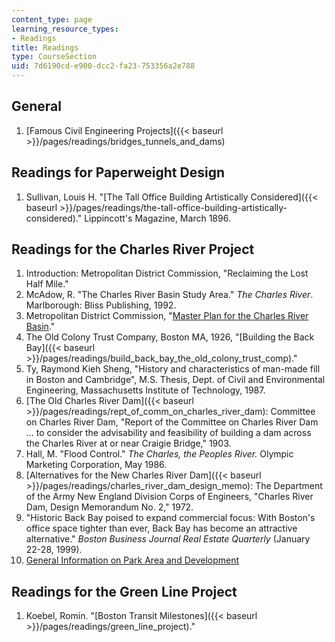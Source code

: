 ```yaml
---
content_type: page
learning_resource_types:
- Readings
title: Readings
type: CourseSection
uid: 7d6190cd-e900-dcc2-fa23-753356a2e788
---
```


General
-------

1.  [Famous Civil Engineering Projects]({{< baseurl >}}/pages/readings/bridges_tunnels_and_dams)

Readings for Paperweight Design
-------------------------------

1.  Sullivan, Louis H. "[The Tall Office Building Artistically Considered]({{< baseurl >}}/pages/readings/the-tall-office-building-artistically-considered)." Lippincott's Magazine, March 1896.

Readings for the Charles River Project
--------------------------------------

1.  Introduction: Metropolitan District Commission, "Reclaiming the Lost Half Mile."
2.  McAdow, R. "The Charles River Basin Study Area." _The Charles River_. Marlborough: Bliss Publishing, 1992.
3.  Metropolitan District Commission, "[Master Plan for the Charles River Basin](http://www.mass.gov/eea/agencies/dcr/conservation/planning-and-resource-protection/charles-river-basin-master-plan.html)."
4.  The Old Colony Trust Company, Boston MA, 1926, "[Building the Back Bay]({{< baseurl >}}/pages/readings/build_back_bay_the_old_colony_trust_comp)."
5.  Ty, Raymond Kieh Sheng, "History and characteristics of man-made fill in Boston and Cambridge", M.S. Thesis, Dept. of Civil and Environmental Engineering, Massachusetts Institute of Technology, 1987.
6.  [The Old Charles River Dam]({{< baseurl >}}/pages/readings/rept_of_comm_on_charles_river_dam): Committee on Charles River Dam, "Report of the Committee on Charles River Dam ... to consider the advisability and feasibility of building a dam across the Charles River at or near Craigie Bridge," 1903.
7.  Hall, M. "Flood Control." _The Charles, the Peoples River._ Olympic Marketing Corporation, May 1986.
8.  [Alternatives for the New Charles River Dam]({{< baseurl >}}/pages/readings/charles_river_dam_design_memo): The Department of the Army New England Division Corps of Engineers, "Charles River Dam, Design Memorandum No. 2," 1972.
9.  "Historic Back Bay poised to expand commercial focus: With Boston's office space tighter than ever, Back Bay has become an attractive alternative." _Boston Business Journal Real Estate Quarterly_ (January 22-28, 1999).
10.  [General Information on Park Area and Development](http://www.magnet.state.ma.us/mdc/planning.htm)

Readings for the Green Line Project
-----------------------------------

1.  Koebel, Romin. "[Boston Transit Milestones]({{< baseurl >}}/pages/readings/green_line_project)."